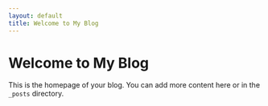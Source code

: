 ```yaml
---
layout: default
title: Welcome to My Blog
---
```


# Welcome to My Blog

This is the homepage of your blog. You can add more content here or in the `_posts` directory.

